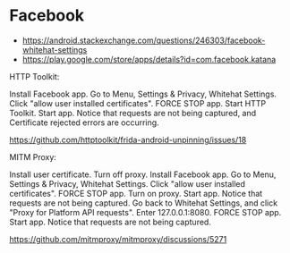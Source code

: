 # Facebook

- https://android.stackexchange.com/questions/246303/facebook-whitehat-settings
- https://play.google.com/store/apps/details?id=com.facebook.katana

HTTP Toolkit:

Install Facebook app. Go to Menu, Settings & Privacy, Whitehat Settings. Click
"allow user installed certificates". FORCE STOP app. Start HTTP Toolkit. Start
app. Notice that requests are not being captured, and Certificate rejected
errors are occurring.

https://github.com/httptoolkit/frida-android-unpinning/issues/18

MITM Proxy:

Install user certificate. Turn off proxy. Install Facebook app. Go to Menu,
Settings & Privacy, Whitehat Settings. Click "allow user installed
certificates". FORCE STOP app. Turn on proxy. Start app. Notice that requests
are not being captured. Go back to Whitehat Settings, and click "Proxy for
Platform API requests". Enter 127.0.0.1:8080. FORCE STOP app. Start app. Notice
that requests are not being captured.

https://github.com/mitmproxy/mitmproxy/discussions/5271
